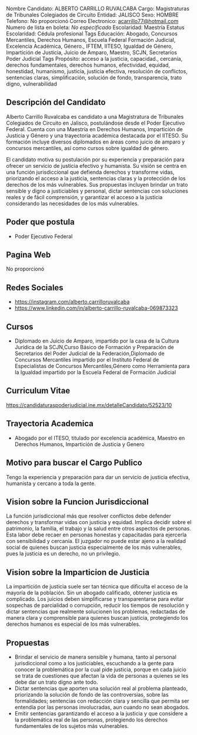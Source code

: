 Nombre Candidato: ALBERTO CARRILLO RUVALCABA
Cargo: Magistraturas de Tribunales Colegiados de Circuito
Entidad: JALISCO
Sexo: HOMBRE
Telefono: No proporcionó
Correo Electronico: acarrillo77@hotmail.com
Numero de lista en boleta: *No especificado*
Escolaridad: Maestría
Estatus Escolaridad: Cédula profesional
Tags Educación: Abogado, Concursos Mercantiles, Derechos Humanos, Escuela Federal Formación Judicial, Excelencia Académica, Género., IFTEM, IITESO, Igualdad de Género, Impartición de Justicia, Juicio de Amparo, Maestro, SCJN, Secretarios Poder Judicial
Tags Propósito: acceso a la justicia, capacidad., cercanía, derechos fundamentales, derechos humanos, efectividad, equidad, honestidad, humanismo, justicia, justicia efectiva, resolución de conflictos, sentencias claras, simplificación, solución de fondo, transparencia, trato digno, vulnerabilidad


## Descripción del Candidato 

Alberto Carrillo Ruvalcaba es candidato a una Magistratura de Tribunales Colegiados de Circuito en Jalisco, postulándose desde el Poder Ejecutivo Federal. Cuenta con una Maestría en Derechos Humanos, Impartición de Justicia y Género y una trayectoria académica destacada por el IITESO. Su formación incluye diversos diplomados en áreas como juicio de amparo y concursos mercantiles, así como cursos sobre igualdad de género.

El candidato motiva su postulación por su experiencia y preparación para ofrecer un servicio de justicia efectivo y humanista. Su visión se centra en una función jurisdiccional que defienda derechos y transforme vidas, priorizando el acceso a la justicia, sentencias claras y la protección de los derechos de los más vulnerables. Sus propuestas incluyen brindar un trato sensible y digno a justiciables y personal, dictar sentencias con soluciones reales y de fácil comprensión, y garantizar el acceso a la justicia considerando las necesidades de los más vulnerables.


## Poder que postula

- Poder Ejecutivo Federal


## Pagina Web

No proporcionó


## Redes Sociales

- https://instagram.com/alberto.carrilloruvalcaba
- https://www.linkedin.com/in/alberto-carrillo-ruvalcaba-069873323


## Cursos

- Diplomado en Juicio de Amparo, impartido por la casa de la Cultura Jurídica de la SCJN,Curso Básico de Formación y Preparación de Secretarios del Poder Judicial de la Federación,Diplomado de Concursos Mercantiles impartido por el Instituto Federal de Especialistas de Concursos Mercantiles,Género como Herramienta para la Igualdad impartido por la Escuela Federal de Formación Judicial


## Curriculum Vitae

https://candidaturaspoderjudicial.ine.mx/detalleCandidato/52523/10


## Trayectoria Academica

- Abogado por el ITESO, titulado por excelencia académica, Maestro en Derechos Humanos, Impartición de Justicia y Genero


## Motivo para buscar el Cargo Publico

Tengo la experiencia y preparación para dar un servicio de justicia efectiva, humanista y cercano a toda la gente.


## Vision sobre la Funcion Jurisdiccional

La función jurisdiccional más que resolver conflictos debe defender derechos y transformar vidas con justicia y equidad. Implica decidir sobre el patrimonio, la familia, el trabajo y la salud entre otros aspectos de personas. Esta labor debe recaer en personas honestas y capacitadas para ejercerla con sensibilidad y cercanía. El juzgador no puede estar ajeno a la realidad social de quienes buscan justicia especialmente de los más vulnerables, pues la justicia es un derecho, no un privilegio.


## Vision sobre la Imparticion de Justicia

La impartición de justicia suele ser tan técnica que dificulta el acceso de la mayoría de la población. Sin un abogado calificado, obtener justicia es complicado. Los juicios deben simplificarse y transparentarse para evitar sospechas de parcialidad o corrupción, reducir los tiempos de resolución y dictar sentencias que realmente solucionen los problemas, redactadas de manera clara y comprensible para quienes buscan justicia, protegiendo los derechos humanos es especial de los más vulnerables.


## Propuestas

- Brindar el servicio de manera sensible y humana, tanto al personal jurisdiccional como a los justiciables, escuchando a la gente para conocer la problemática por la cual pide justicia, porque en cada juicio se trata de cuestiones que afectan la vida de personas a quienes se les debe dar un trato digno ante todo.
- Dictar sentencias que aporten una solución real al problema planteado, priorizando la solución de fondo de las controversias, sobre las formalidades; sentencias con redacción clara y sencilla que permita ser entendía por las personas involucradas, aun cuando no sean abogados.
- Emitir sentencias garantizando el acceso a la justicia y que considere a la problemática real de las personas, protegiendo los derechos fundamentales de los sujetos más vulnerables.

